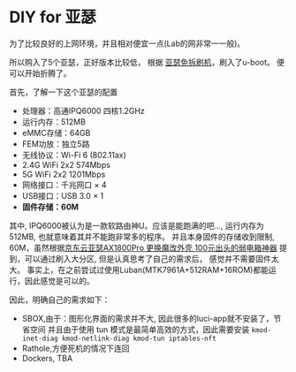 # DIY for 亚瑟

为了比较良好的上网环境，并且相对便宜一点(Lab的网非常一一般)。


所以购入了5个亚瑟，正好版本比较低， 根据 [亚瑟免拆刷机](https://mao.fan/article/72)，刷入了u-boot。
便可以开始折腾了。


首先，了解一下这个亚瑟的配置

+ 处理器：高通IPQ6000 四核1.2GHz
+ 运行内存：512MB
+ eMMC存储：64GB
+ FEM功放：独立5路
+ 无线协议：Wi-Fi 6 (802.11ax)
+ 2.4G WiFi 2x2 574Mbps
+ 5G WiFi 2x2 1201Mbps
+ 网络接口：千兆网口 × 4
+ USB接口：USB 3.0 × 1
+ **固件存储：60M**

其中, IPQ6000被认为是一款软路由神U。应该是能跑满的吧..., 运行内存为512MB, 也就意味着其并不能跑非常多的程序。
并且本身固件的存储收到限制, 60M，虽然根据[京东云亚瑟AX1800Pro 更换魔改外壳 100元出头的弱电箱神器](https://mao.fan/article/78) 提到，可以通过刷入大分区, 但是认真思考了自己的需求后， 感觉并不需要固件太大。
事实上，在之前尝试过使用Luban(MTK7961A+512RAM+16ROM)都能运行，因此感觉是可以的。



因此，明确自己的需求如下：

+ SBOX,由于：图形化界面的需求并不大, 因此很多的luci-app就不安装了，节省空间
并且由于使用 tun 模式是最简单高效的方式，因此需要安装 `kmod-inet-diag kmod-netlink-diag kmod-tun iptables-nft`
+ Rathole,方便死机的情况下连回
+ Dockers, TBA
